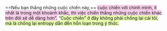 ==Nếu bạn thắng những cuộc chiến này,== <span style="background:rgba(240, 167, 216, 0.55)">cuộc chiến với chính mình, ít nhất là trong một khoảnh khắc, thì việc chiến thắng những cuộc chiến khác trên đời sẽ dễ dàng hơn”.</span> “<span style="background:rgba(205, 244, 105, 0.55)">Cuộc chiến” ở đây không phải chống lại cái tôi, mà là chống lại entropy dẫn đến hỗn loạn trong ý thức. </span>
